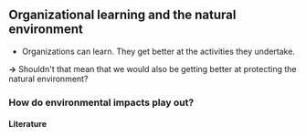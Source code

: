 ## Organizational learning and the natural environment

* Organizations can learn. They get better at the activities they undertake.

**->** Shouldn't that mean that we would also be getting better at protecting the natural environment?

### How do environmental impacts play out?

#### Literature